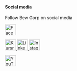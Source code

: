 #### Social media

Follow Bew Gorp on social media
<div class ="social">

<a href="https://www.facebook.com/bashar.bashikr">
<img title="Facebook" alt="Facebook" src="https://socialmediawidgets.files.wordpress.com/2014/03/02_facebook.png" width="35" height="35" />

</a>

<a href="https://github.com/bashikr"><img title="Kursrepo" alt="Kursrepo" src="http://www.student.bth.se/~baaa19/dbwebb-kurser/design/me/proj/htdocs/image/github.png" width="35" height="35">
</a>
<a href="https://www.linkedin.com/in/bashar-altaleb-47a671139/">
<img title="LinkedIn" alt="LinkedIn" src="https://socialmediawidgets.files.wordpress.com/2014/03/07_linkedin.png" width="35" height="35" />
</a>
<a href="https://www.instagram.com/bashar__taleb/">
<img title="Instagram" alt="Instagram" src="https://socialmediawidgets.files.wordpress.com/2014/03/10_instagram.png" width="35" height="35" />
</a>

<a href="https://www.youtube.com/channel/UCKlRn5TvgHg2Vzz8uH_mzYQ?view_as=subscriber">
<img title="YouTube" alt="YouTube" src="https://socialmediawidgets.files.wordpress.com/2014/03/03_youtube.png" width="35" height="35" border-image="50%" />
</a>
</div>


